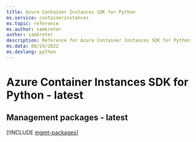 ```yaml
---
title: Azure Container Instances SDK for Python
ms.service: containerinstances
ms.topic: reference
ms.author: samkreter
author: samkreter
description: Reference for Azure Container Instances SDK for Python
ms.data: 08/24/2022
ms.devlang: python
---
```

# Azure Container Instances SDK for Python - latest

## Management packages - latest
[!INCLUDE [mgmt-packages](container-instances-mgmt-index.md)]
